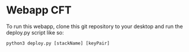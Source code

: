 # Webapp CFT

To run this webapp, clone this git repository to your desktop and run the deploy.py script like so:

```
python3 deploy.py [stackName] [keyPair]
```

